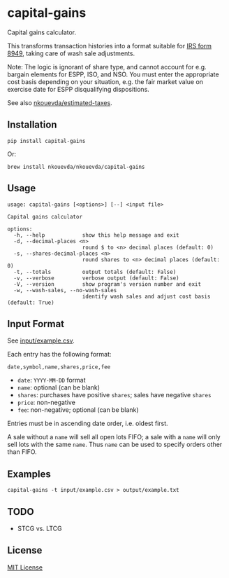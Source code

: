 # capital-gains

Capital gains calculator.

This transforms transaction histories into a format suitable for [IRS form
8949](https://www.irs.gov/pub/irs-pdf/f8949.pdf), taking care of wash sale
adjustments.

Note: The logic is ignorant of share type, and cannot account for e.g. bargain
elements for ESPP, ISO, and NSO. You must enter the appropriate cost basis
depending on your situation, e.g. the fair market value on exercise date for
ESPP disqualifying dispositions.

See also
[nkouevda/estimated-taxes](https://github.com/nkouevda/estimated-taxes).

## Installation

    pip install capital-gains

Or:

    brew install nkouevda/nkouevda/capital-gains

## Usage

```
usage: capital-gains [<options>] [--] <input file>

Capital gains calculator

options:
  -h, --help            show this help message and exit
  -d, --decimal-places <n>
                        round $ to <n> decimal places (default: 0)
  -s, --shares-decimal-places <n>
                        round shares to <n> decimal places (default: 0)
  -t, --totals          output totals (default: False)
  -v, --verbose         verbose output (default: False)
  -V, --version         show program's version number and exit
  -w, --wash-sales, --no-wash-sales
                        identify wash sales and adjust cost basis (default: True)
```

## Input Format

See [input/example.csv](input/example.csv).

Each entry has the following format:

    date,symbol,name,shares,price,fee

- `date`: `YYYY-MM-DD` format
- `name`: optional (can be blank)
- `shares`: purchases have positive `shares`; sales have negative `shares`
- `price`: non-negative
- `fee`: non-negative; optional (can be blank)

Entries must be in ascending date order, i.e. oldest first.

A sale without a `name` will sell all open lots FIFO; a sale with a `name` will
only sell lots with the same `name`. Thus `name` can be used to specify orders
other than FIFO.

## Examples

    capital-gains -t input/example.csv > output/example.txt

## TODO

- STCG vs. LTCG

## License

[MIT License](LICENSE.txt)
